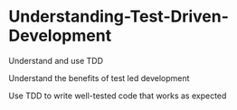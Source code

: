 # Understanding-Test-Driven-Development
Understand and use TDD

Understand the benefits of test led development

Use TDD to write well-tested code that works as expected
